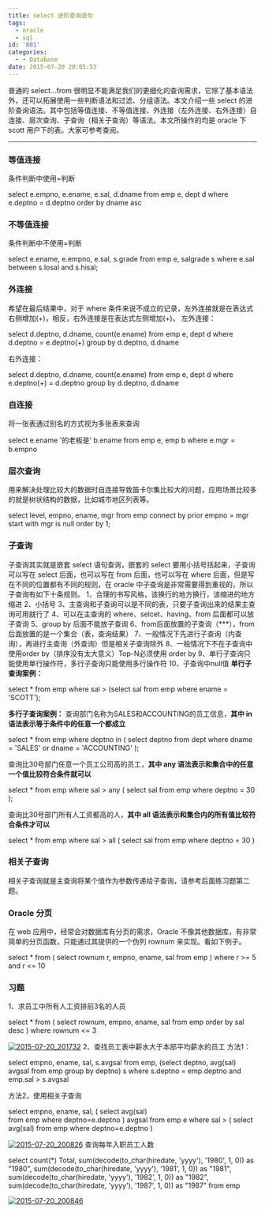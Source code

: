 ```yaml
---
title: select 进阶查询语句
tags:
  - oracle
  - sql
id: '801'
categories:
  - - Database
date: 2015-07-20 20:05:53
---
```


普通的 select...from 很明显不能满足我们的更细化的查询需求，它除了基本语法外，还可以拓展使用一些判断语法和过滤、分组语法。本文介绍一些 select 的进阶查询语法。其中包括等值连接、不等值连接、外连接（左外连接、右外连接）自连接、层次查询、子查询（相关子查询）等语法。本文所操作的均是 oracle 下 scott 用户下的表。大家可参考查阅。
<!-- more -->
* * *

### 等值连接

条件判断中使用=判断

select e.empno, e.ename, e.sal, d.dname
from emp e, dept d
where e.deptno = d.deptno
order by dname asc

### 不等值连接

条件判断中不使用=判断

select e.ename, e.empno, e.sal, s.grade
from emp e, salgrade s
where e.sal between s.losal and s.hisal;

### 外连接

希望在最后结果中，对于 where 条件来说不成立的记录，左外连接就是在表达式右侧增加(+)，相反，右外连接是在表达式左侧增加(+)。 左外连接：

select d.deptno, d.dname, count(e.ename)
from emp e, dept d
where d.deptno = e.deptno(+)
group by d.deptno, d.dname

右外连接：

select d.deptno, d.dname, count(e.ename)
from emp e, dept d
where e.deptno(+) = d.deptno
group by d.deptno, d.dname

### 自连接

将一张表通过别名的方式视为多张表来查询

select e.ename  '的老板是'  b.ename
from emp e, emp b
where e.mgr = b.empno

### 层次查询

用来解决处理比较大的数据时自连接导致笛卡尔集比较大的问题，应用场景比较多的就是树状结构的数据，比如城市地区列表等。

select level, empno, ename, mgr
from emp
connect by prior empno = mgr
start with mgr is null
order by 1;

### 子查询

子查询其实就是嵌套 select 语句查询，嵌套的 select 要用小括号括起来，子查询可以写在 select 后面，也可以写在 from 后面，也可以写在 where 后面，但是写在不同的位置都有不同的规则，在 oracle 中子查询是非常需要得到重视的，所以子查询有如下十条规则。 1、合理的书写风格，该换行的地方换行，该缩进的地方缩进 2、小括号 3、主查询和子查询可以是不同的表，只要子查询出来的结果主查询可用就行了 4、可以在主查询的 where、selcet、having、from 后面都可以放子查询 5、group by 后面不能放子查询 6、from后面放置的子查询（\*\*\*），from后面放置的是一个集合（表，查询结果） 7、一般情况下先进行子查询（内查询），再进行主查询（外查询）但是相关子查询除外 8、一般情况下不在子查询中使用order by（排序没有太大意义）Top-N必须使用 order by 9、单行子查询只能使用单行操作符，多行子查询只能使用多行操作符 10、子查询中null值 **单行子查询案例：**

select \* from emp where sal > (select sal from emp where ename = 'SCOTT');

**多行子查询案例：** 查询部门名称为SALES和ACCOUNTING的员工信息，**其中 in 语法表示等于条件中的任意一个都成立**

select \* from emp
where deptno in
   (
           select deptno
           from dept
           where dname = 'SALES'
           or dname = 'ACCOUNTING'
   );

查询比30号部门任意一个员工公司高的员工，**其中 any 语法表示和集合中的任意一个值比较符合条件就可以**

select \* from emp
where sal > any
   (
           select sal
           from emp
           where deptno = 30
   );

查询比30号部门所有人工资都高的人，**其中 all 语法表示和集合内的所有值比较符合条件才可以**

select \* from emp
where sal > all
   (
           select sal
           from emp
           where deptno = 30
   )

### 相关子查询

相关子查询就是主查询将某个值作为参数传递给子查询，请参考后面练习题第二题。

### Oracle 分页

在 web 应用中，经常会对数据库有分页的需求，Oracle 不像其他数据库，有非常简单的分页函数，只能通过其提供的一个伪列 rownum 来实现。看如下例子。

select \* from
   (
           select rownum r, empno, ename, sal from emp
   )
where r >= 5 and r <= 10

### 习题

1、求员工中所有人工资排前3名的人员

select \* from
   (
           select rownum, empno, ename, sal
           from emp
           order by sal desc
   )
where rownum <= 3

[![2015-07-20_201732](http://www.mycode.net.cn/wp-content/uploads/2015/07/2015-07-20_201732.png)](http://www.mycode.net.cn/wp-content/uploads/2015/07/2015-07-20_201732.png) 2、查找员工表中薪水大于本部平均薪水的员工 方法1：

select empno, ename, sal, s.avgsal
from emp, (select deptno, avg(sal) avgsal
from emp
group by deptno) s
where s.deptno = emp.deptno
and emp.sal > s.avgsal

方法2，使用相关子查询

select empno, ename, sal, 
(
select avg(sal)  
from emp
where deptno=e.deptno
) avgsal
from emp e
where sal > 
(
select avg(sal)
from emp
where deptno=e.deptno
)

[![2015-07-20_200826](http://www.mycode.net.cn/wp-content/uploads/2015/07/2015-07-20_200826.png)](http://www.mycode.net.cn/wp-content/uploads/2015/07/2015-07-20_200826.png) 查询每年入职员工人数

select  count(\*) Total,
   sum(decode(to\_char(hiredate, 'yyyy'), '1980', 1, 0)) as "1980",
   sum(decode(to\_char(hiredate, 'yyyy'), '1981', 1, 0)) as "1981",
   sum(decode(to\_char(hiredate, 'yyyy'), '1982', 1, 0)) as "1982",
   sum(decode(to\_char(hiredate, 'yyyy'), '1987', 1, 0)) as "1987"
from emp

[![2015-07-20_200846](http://www.mycode.net.cn/wp-content/uploads/2015/07/2015-07-20_200846.png)](http://www.mycode.net.cn/wp-content/uploads/2015/07/2015-07-20_200846.png)